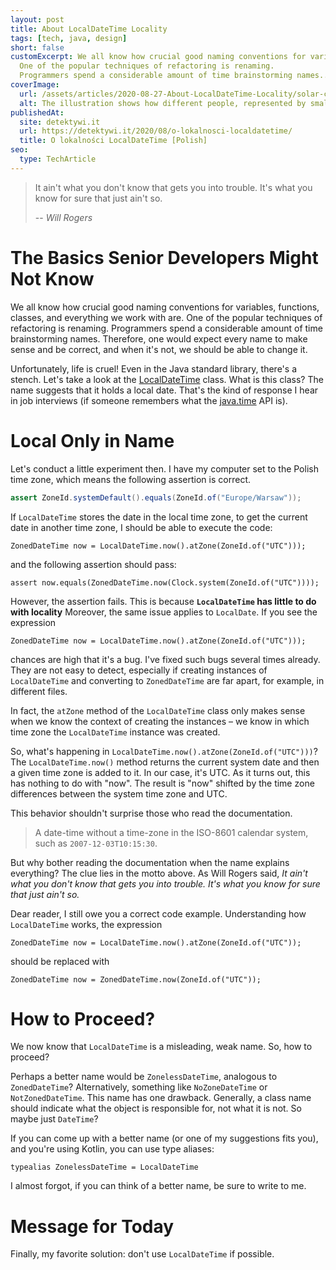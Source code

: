 ```yaml
---
layout: post
title: About LocalDateTime Locality
tags: [tech, java, design]
short: false
customExcerpt: We all know how crucial good naming conventions for variables, functions, classes, and everything we work with are.
  One of the popular techniques of refactoring is renaming.
  Programmers spend a considerable amount of time brainstorming names...
coverImage:
  url: /assets/articles/2020-08-27-About-LocalDateTime-Locality/solar-clock.jpg
  alt: The illustration shows how different people, represented by small circles, can cooperate with others to create a communication network around which satellites orbit
publishedAt:
  site: detektywi.it
  url: https://detektywi.it/2020/08/o-lokalnosci-localdatetime/
  title: O lokalności LocalDateTime [Polish]
seo:
  type: TechArticle
---
```


> It ain't what you don't know that gets you into trouble. It's what you know for sure that just ain't so.
> 
> -- <cite>Will Rogers</cite>

# The Basics Senior Developers Might Not Know

We all know how crucial good naming conventions for variables, functions, classes, and everything we work with are.
One of the popular techniques of refactoring is renaming.
Programmers spend a considerable amount of time brainstorming names.
Therefore, one would expect every name to make sense and be correct, and when it's not, we should be able to change it.

Unfortunately, life is cruel!
Even in the Java standard library, there's a stench.
Let's take a look at the [LocalDateTime](https://docs.oracle.com/javase/8/docs/api/java/time/LocalDateTime.html) class.
What is this class?
The name suggests that it holds a local date.
That's the kind of response I hear in job interviews (if someone remembers what the [java.time](https://docs.oracle.com/javase/8/docs/api/java/time/package-summary.html) API is).

# Local Only in Name

Let's conduct a little experiment then.
I have my computer set to the Polish time zone, which means the following assertion is correct.

```java
assert ZoneId.systemDefault().equals(ZoneId.of("Europe/Warsaw"));
```

If `LocalDateTime` stores the date in the local time zone, to get the current date in another time zone, I should be able to execute the code:

```
ZonedDateTime now = LocalDateTime.now().atZone(ZoneId.of("UTC")));
```

and the following assertion should pass:

```
assert now.equals(ZonedDateTime.now(Clock.system(ZoneId.of("UTC"))));
```

However, the assertion fails.
This is because **`LocalDateTime` has little to do with locality**
Moreover, the same issue applies to `LocalDate`.
If you see the expression

```
ZonedDateTime now = LocalDateTime.now().atZone(ZoneId.of("UTC")));
```

chances are high that it's a bug.
I've fixed such bugs several times already.
They are not easy to detect, especially if creating instances of `LocalDateTime` and converting to `ZonedDateTime` are far apart, for example, in different files.

In fact, the `atZone` method of the `LocalDateTime` class only makes sense when we know the context of creating the instances – we know in which time zone the `LocalDateTime` instance was created.

So, what's happening in `LocalDateTime.now().atZone(ZoneId.of("UTC")))`?
The `LocalDateTime.now()` method returns the current system date and then a given time zone is added to it.
In our case, it's UTC.
As it turns out, this has nothing to do with "now".
The result is "now" shifted by the time zone differences between the system time zone and UTC.

This behavior shouldn't surprise those who read the documentation.

> A date-time without a time-zone in the ISO-8601 calendar system, such as `2007-12-03T10:15:30`.

But why bother reading the documentation when the name explains everything?
The clue lies in the motto above.
As Will Rogers said, *It ain't what you don't know that gets you into trouble. It's what you know for sure that just ain't so.*

Dear reader, I still owe you a correct code example.
Understanding how `LocalDateTime` works, the expression

```
ZonedDateTime now = LocalDateTime.now().atZone(ZoneId.of("UTC"));
```

should be replaced with

```
ZonedDateTime now = ZonedDateTime.now(ZoneId.of("UTC"));
```

# How to Proceed?

We now know that `LocalDateTime` is a misleading, weak name.
So, how to proceed?

Perhaps a better name would be `ZonelessDateTime`, analogous to `ZonedDateTime`?
Alternatively, something like `NoZoneDateTime` or `NotZonedDateTime`.
This name has one drawback.
Generally, a class name should indicate what the object is responsible for, not what it is not.
So maybe just `DateTime`?

If you can come up with a better name (or one of my suggestions fits you), and you're using Kotlin, you can use type aliases:

```
typealias ZonelessDateTime = LocalDateTime
```

I almost forgot, if you can think of a better name, be sure to write to me.

# Message for Today

Finally, my favorite solution: don't use `LocalDateTime` if possible.
